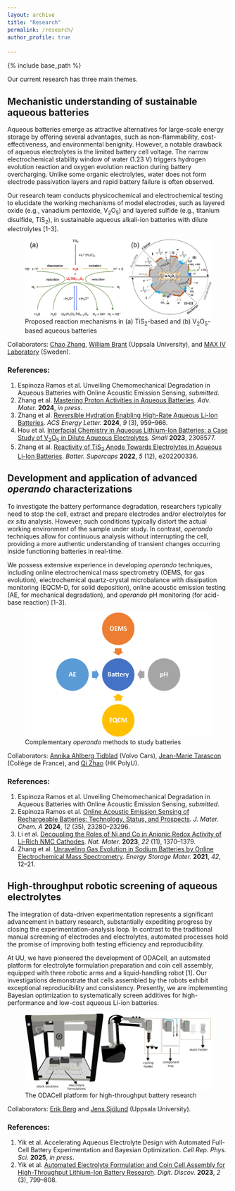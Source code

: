 ```yaml
---
layout: archive
title: "Research"
permalink: /research/
author_profile: true

---
```


{% include base_path %}

Our current research has three main themes.

## Mechanistic understanding of sustainable aqueous batteries

Aqueous batteries emerge as attractive alternatives for large-scale energy storage by offering several advantages, such as non-flammability, cost-effectiveness, and environmental benignity. However, a notable drawback of aqueous electrolytes is the limited battery cell voltage. The narrow electrochemical stability window of water (1.23 V) triggers hydrogen evolution reaction and oxygen evolution reaction during battery overcharging. Unlike some organic electrolytes, water does not form electrode passivation layers and rapid battery failure is often observed.

Our research team conducts physicochemical and electrochemical testing to elucidate the working mechanisms of model electrodes, such as layered oxide (e.g., vanadium pentoxide, V<sub>2</sub>O<sub>5</sub>) and layered sulfide (e.g., titanium disulfide, TiS<sub>2</sub>), in sustainable aqueous alkali-ion batteries with dilute electrolytes [1-3]. 

<figure>
  <a href="/images/respic/ALiB.png">
  <img src="/images/respic/ALiB.png" alt = "ALiB" />
    </a>
  <figcaption>Proposed reaction mechanisms in (a) TiS<sub>2</sub>-based and (b) V<sub>2</sub>O<sub>5</sub>-based aqueous batteries</figcaption>
</figure>

Collaborators: [Chao Zhang](https://tec-group.github.io/), [William Brant](https://www.katalog.uu.se/profile/?id=N15-843) (Uppsala University), and [MAX IV Laboratory](https://www.maxiv.lu.se/) (Sweden).

### References:

1. Espinoza Ramos et al. Unveiling Chemomechanical Degradation in Aqueous Batteries with Online Acoustic Emission Sensing, *submitted*.
2. Zhang et al. [Mastering Proton Activities in Aqueous Batteries](https://doi.org/10.1002/adma.202407852). *Adv. Mater.* **2024**, *in press*.
3. Zhang et al. [Reversible Hydration Enabling High-Rate Aqueous Li-Ion Batteries](https://doi.org/10.1021/acsenergylett.4c00224). *ACS Energy Letter.* **2024**, *9* (3), 959–966.
4. Hou et al. [Interfacial Chemistry in Aqueous Lithium-Ion Batteries: a Case Study of V<sub>2</sub>O<sub>5</sub> in Dilute Aqueous Electrolytes](https://doi.org/10.1002/smll.202308577). *Small* **2023**, 2308577.
5. Zhang et al. [Reactivity of TiS<sub>2</sub> Anode Towards Electrolytes in Aqueous Li-Ion Batteries](https://doi.org/10.1002/batt.202200336). *Batter. Supercaps* **2022**, *5* (12), e202200336. 

## Development and application of advanced *operando* characterizations

To investigate the battery performance degradation, researchers typically need to stop the cell, extract and prepare electrodes and/or electrolytes for *ex situ* analysis. However, such conditions typically distort the actual working environment of the sample under study. In contrast, *operando* techniques allow for continuous analysis without interrupting the cell, providing a more authentic understanding of transient changes occurring inside functioning batteries in real-time.

We possess extensive experience in developing *operando* techniques, including online electrochemical mass spectrometry (OEMS, for gas evolution), electrochemical quartz-crystal microbalance with dissipation monitoring (EQCM-D, for solid deposition), online acoustic emission testing (AE, for mechanical degradation), and *operando* pH monitoring (for acid-base reaction) [1-3].

<figure>
  <a href="/images/respic/Operando.png">
  <img src="/images/respic/Operando.png" alt = "Operando" />
    </a>
  <figcaption>Complementary <em>operando</em> methods to study batteries</figcaption>
</figure>

Collaborators: [Annika Ahlberg Tidblad](https://www.katalog.uu.se/profile/?id=N11-620) (Volvo Cars), [Jean-Marie Tarascon](https://solid-state-chemistry-energy-lab.org/) (Collège de France), and [Qi Zhao](https://qzucb.github.io/index.html) (HK PolyU).

### References:

1. Espinoza Ramos et al. Unveiling Chemomechanical Degradation in Aqueous Batteries with Online Acoustic Emission Sensing, *submitted*.
2. Espinoza Ramos et al. [Online Acoustic Emission Sensing of Rechargeable Batteries: Technology, Status, and Prospects](https://doi.org/10.1039/d4ta04571h). *J. Mater. Chem. A* **2024**, *12* (35), 23280–23296.
3. Li et al. [Decoupling the Roles of Ni and Co in Anionic Redox Activity of Li-Rich NMC Cathodes](https://doi.org/10.1038/s41563-023-01679-x). *Nat. Mater.* **2023**, *22* (11), 1370–1379.
4. Zhang et al. [Unraveling Gas Evolution in Sodium Batteries by Online Electrochemical Mass Spectrometry](https://doi.org/10.1016/j.ensm.2021.07.005). *Energy Storage Mater.* **2021**, *42*, 12–21.

## High-throughput robotic screening of aqueous electrolytes

The integration of data-driven experimentation represents a significant advancement in battery research, substantially expediting progress by closing the experimentation–analysis loop. In contrast to the traditional manual screening of electrodes and electrolytes, automated processes hold the promise of improving both testing efficiency and reproducibility. 

At UU, we have pioneered the development of ODACell, an automated platform for electrolyte formulation preparation and coin cell assembly, equipped with three robotic arms and a liquid-handling robot [1]. Our investigations demonstrate that cells assembled by the robots exhibit exceptional reproducibility and consistency. Presently, we are implementing Bayesian optimization to systematically screen additives for high-performance and low-cost aqueous Li-ion batteries. 

<figure>
  <a href="/images/respic/ODACell.png">
  <img src="/images/respic/ODACell.png" alt = "ODACell" />
    </a>
  <figcaption>The ODACell platform for high-throughput battery research</figcaption>
</figure>

Collaborators: [Erik Berg](https://www.katalog.uu.se/profile/?id=N8-169) and [Jens Sjölund](https://jsjol.github.io/) (Uppsala University).

### References:

1. Yik et al. Accelerating Aqueous Electrolyte Design with Automated Full-Cell Battery Experimentation and Bayesian Optimization. *Cell Rep. Phys. Sci.* **2025**, *in press*.
2. Yik et al. [Automated Electrolyte Formulation and Coin Cell Assembly for High-Throughput Lithium-Ion Battery Research](https://doi.org/10.1039/d3dd00058c). *Digit. Discov.* **2023**, *2* (3), 799–808.

